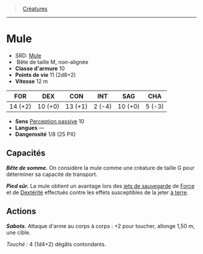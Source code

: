 ﻿---
!MonsterHD
Type: Bête
Size: M
Alignment: non-alignée
ArmorClass: 10
HitPoints: 11 (2d8+2)
Speed: 12 m
Strength: 14 (+2)
Dexterity: 10 (+0)
Constitution: 13 (+1)
Intelligence: ' 2 (-4)'
Wisdom: 10 (+0)
Charisma: ' 5 (-3)'
Senses: '[Perception passive](hd_abilities_dexterity_perception_passive.md) 10'
Languages: —
Challenge: 1/8 (25 PX)
Id: monsters_hd.md#mule
ParentLink: monsters_hd.md#créatures
Name: Mule
ParentName: Créatures
NameLevel: 1
AltName: '[Mule](srd_monsters_mule.md)'
---
> [Créatures](hd_monsters.md)

---

# Mule

- SRD: [Mule](srd_monsters_mule.md)
-  Bête de taille M, non-alignée
- **Classe d'armure** 10
- **Points de vie** 11 (2d8+2)
- **Vitesse** 12 m

|FOR|DEX|CON|INT|SAG|CHA|
|---|---|---|---|---|---|
|14 (+2)|10 (+0)|13 (+1)| 2 (-4)|10 (+0)| 5 (-3)|

- **Sens** [Perception passive](hd_abilities_dexterity_perception_passive.md) 10
- **Langues** —
- **Dangerosité** 1/8 (25 PX)

## Capacités

**_Bête de somme._** On considère la mule comme une créature de taille G pour déterminer sa capacité de transport.

**_Pied sûr._** La mule obtient un avantage lors des [jets de sauvegarde](hd_abilities_jets_de_sauvegarde.md) de [Force](hd_abilities_strength.md) et de [Dextérité](hd_abilities_dexterity.md) effectués contre les effets susceptibles de la jeter [à terre](hd_conditions_a_terre.md).

## Actions

**_Sabots._** Attaque d'arme au corps à corps : +2 pour toucher, allonge 1,50 m, une cible.

_Touché :_ 4 (1d4+2) dégâts contondants.

